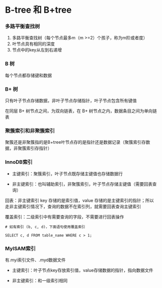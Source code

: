 # B-tree 和 B+tree


### 多路平衡查找树

1. 多路平衡查找树（每个节点最多m（m >=2）个孩子，称为m阶或者度）
2. 叶节点具有相同的深度
3. 节点中的key从左到右递增


### B 树

每个节点都存储键和数据


### B+ 树

只有叶子节点存储数据，非叶子节点存储指针，叶子节点包含所有键值

在同层 B+ 树节点之间，为双向链表，在 B+ 树节点之内，数据条目之间为单向链表


### 聚簇索引和非聚簇索引

聚簇还是非聚簇指的是B+tree叶节点存的是指针还是数据记录（聚簇索引存数据，非聚簇索引存指针）


### InnoDB索引

* 主键索引：聚簇索引，叶子节点既存储主键值也存储数据行

* 非主键索引：也叫辅助索引，非聚簇索引，叶子节点存储主键值（需要回表查询）

回表：非主键索引 key 存储的是索引值，value 存储的是主键索引的指针；所以走非主键索引情况下，查询的数据不在索引列，就需要回表查询主键索引

覆盖索引：二级索引中有需要查询的字段，不需要进行回表操作

```mysql
# 如有索引 (b, c, d)，下面语句使用覆盖索引

SELECT c, d FROM table_name WHERE c > 1;
```


### MyISAM索引

有.myi索引文件、.myd数据文件

* 主键索引：叶子节点key存放索引值，value存储数据的指针，指向数据文件

* 非主键索引：和一级索引相同
